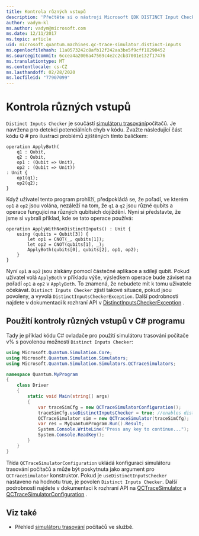 ```yaml
---
title: Kontrola různých vstupů
description: 'Přečtěte si o nástroji Microsoft QDK DISTINCT Input Checker, který zkontroluje kód Q # a ověří potenciální konflikty se sdílenými qubits.'
author: vadym-kl
ms.author: vadym@microsoft.com
ms.date: 12/11/2017
ms.topic: article
uid: microsoft.quantum.machines.qc-trace-simulator.distinct-inputs
ms.openlocfilehash: 11a0573242c8afb12f242aa3be5f9cff18290452
ms.sourcegitcommit: 6ccea4a2006a47569c4e2c2cb37001e132f17476
ms.translationtype: MT
ms.contentlocale: cs-CZ
ms.lasthandoff: 02/28/2020
ms.locfileid: "77907099"
---
```

# <a name="distinct-inputs-checker"></a>Kontrola různých vstupů

`Distinct Inputs Checker` je součástí [simulátoru trasování](xref:microsoft.quantum.machines.qc-trace-simulator.intro)počítačů. Je navržena pro detekci potenciálních chyb v kódu. Zvažte následující část kódu Q # pro ilustraci problémů zjištěných tímto balíčkem:

```qsharp
operation ApplyBoth(
    q1 : Qubit,
    q2 : Qubit,
    op1 : (Qubit => Unit),
    op2 : (Qubit => Unit))
: Unit {
    op1(q1);
    op2(q2);
}
```

Když uživatel tento program prohlíží, předpokládá se, že pořadí, ve kterém `op1` a `op2` jsou volána, nezáleží na tom, že `q1` a `q2` jsou různé qubits a operace fungující na různých qubitsích dojíždění. Nyní si představte, že jsme si vybrali příklad, kde se tato operace používá:

```qsharp
operation ApplyWithNonDistinctInputs() : Unit {
    using (qubits = Qubit[3]) {
        let op1 = CNOT(_, qubits[1]);
        let op2 = CNOT(qubits[1], _);
        ApplyBoth(qubits[0], qubits[2], op1, op2);
    }
}
```

Nyní `op1` a `op2` jsou získány pomocí částečné aplikace a sdílejí qubit. Pokud uživatel volá `ApplyBoth` v příkladu výše, výsledkem operace bude záviset na pořadí `op1` a `op2` v `ApplyBoth`. To znamená, že nebudete mít k tomu uživatele očekávat. `Distinct Inputs Checker` zjistí takové situace, pokud jsou povoleny, a vyvolá `DistinctInputsCheckerException`. Další podrobnosti najdete v dokumentaci k rozhraní API v [DistinctInputsCheckerException](https://docs.microsoft.com/dotnet/api/Microsoft.Quantum.Simulation.Simulators.QCTraceSimulators.DistinctInputsCheckerException) .

## <a name="using-the-distinct-inputs-checker-in-your-c-program"></a>Použití kontroly různých vstupů v C# programu

Tady je příklad kódu C# ovladače pro použití simulátoru trasování počítače v% s povolenou možností `Distinct Inputs Checker`:

```csharp
using Microsoft.Quantum.Simulation.Core;
using Microsoft.Quantum.Simulation.Simulators;
using Microsoft.Quantum.Simulation.Simulators.QCTraceSimulators;

namespace Quantum.MyProgram
{
    class Driver
    {
        static void Main(string[] args)
        {
            var traceSimCfg = new QCTraceSimulatorConfiguration();
            traceSimCfg.useDistinctInputsChecker = true; //enables distinct inputs checker
            QCTraceSimulator sim = new QCTraceSimulator(traceSimCfg);
            var res = MyQuantumProgram.Run().Result;
            System.Console.WriteLine("Press any key to continue...");
            System.Console.ReadKey();
        }
    }
}
```

Třída `QCTraceSimulatorConfiguration` ukládá konfiguraci simulátoru trasování počítačů a může být poskytnuta jako argument pro `QCTraceSimulator` konstruktor. Pokud je `useDistinctInputsChecker` nastaveno na hodnotu true, je povolen `Distinct Inputs Checker`. Další podrobnosti najdete v dokumentaci k rozhraní API na [QCTraceSimulator](https://docs.microsoft.com/dotnet/api/Microsoft.Quantum.Simulation.Simulators.QCTraceSimulators.QCTraceSimulator) a [QCTraceSimulatorConfiguration](https://docs.microsoft.com/dotnet/api/Microsoft.Quantum.Simulation.Simulators.QCTraceSimulators.QCTraceSimulatorConfiguration?) .

## <a name="see-also"></a>Viz také

- Přehled [simulátoru trasování](xref:microsoft.quantum.machines.qc-trace-simulator.intro) počítačů ve službě.

